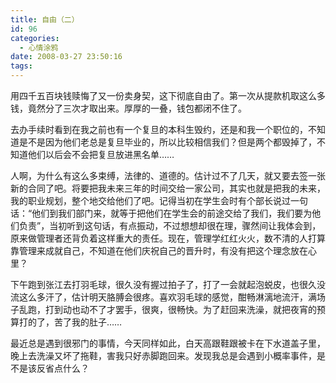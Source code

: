 ```yaml
---
title: 自由（二）
id: 96
categories:
  - 心情涂鸦
date: 2008-03-27 23:50:16
tags:
---
```


用四千五百块钱赎悔了又一份卖身契，这下彻底自由了。第一次从提款机取这么多钱，竟然分了三次才取出来。厚厚的一叠，钱包都闭不住了。

去办手续时看到在我之前也有一个复旦的本科生毁约，还是和我一个职位的，不知道是不是因为他们老总是复旦毕业的，所以比较相信我们？但是两个都毁掉了，不知道他们以后会不会把复旦放进黑名单……

人啊，为什么有这么多束缚，法律的、道德的。估计过不了几天，就又要去签一张新的合同了吧。将要把我未来三年的时间交给一家公司，其实也就是把我的未来，我的职业规划，整个地交给他们了吧。记得当初在学生会时有个部长说过一句话：“他们到我们部门来，就等于把他们在学生会的前途交给了我们，我们要为他们负责”，当初听到这句话，有点振动，不过想想却很在理，骤然间让我体会到，原来做管理者还背负着这样重大的责任。现在，管理学红红火火，数不清的人打算靠管理来成就自己，不知道在他们庆祝自己的晋升时，有没有把这个理念放在心里？

下午跑到张江去打羽毛球，很久没有握过拍子了，打了一会就起泡蜕皮，也很久没流这么多汗了，估计明天胳膊会很疼。喜欢羽毛球的感觉，酣畅淋漓地流汗，满场子乱跑，打到动也动不了才罢手，很爽，很畅快。为了赶回来洗澡，就把夜宵的预算打的了，苦了我的肚子……

最近总是遇到很邪门的事情，今天同样如此，白天高跟鞋跟被卡在下水道盖子里，晚上去洗澡又坏了拖鞋，害我只好赤脚跑回来。发现我总是会遇到小概率事件，是不是该反省点什么？
